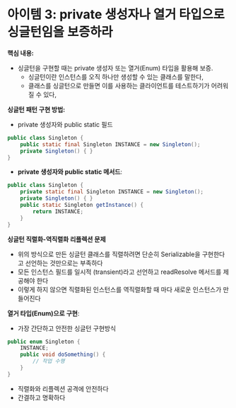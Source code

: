 # 아이템 3: private 생성자나 열거 타입으로 싱글턴임을 보증하라

**핵심 내용:**

- 싱글턴을 구현할 때는 private 생성자 또는 열거(Enum) 타입을 활용해 보증.
    - 싱글턴이란 인스턴스를 오직 하나만 생성할 수 있는 클래스를 말한다,
    - 클래스를 싱글턴으로 만들면 이를 사용하는 클라이언트를 테스트하기가 어려워질 수 있다,

**싱글턴 패턴 구현 방법:**

- private 생성자와 public static 필드

```java
public class Singleton {
    public static final Singleton INSTANCE = new Singleton();
    private Singleton() { }
}
```

- **private 생성자와 public static 메서드**:

```java
public class Singleton {
    private static final Singleton INSTANCE = new Singleton();
    private Singleton() { }
    public static Singleton getInstance() {
        return INSTANCE;
    }
}
```

**싱글턴 직렬화-역직렬화 리플렉션 문제**

- 위의 방식으로 만든 싱글턴 클래스를 직렬하려면 단순히 Serializable을 구현한다고 선언하는 것만으로는 부족하다
- 모든 인스턴스 필드를 일시적 (transient)라고 선언하고 readResolve 메서드를 제공해야 한다
- 이렇게 하지 않으면 직렬화된 인스턴스를 역직렬화할 때 마다 새로운 인스턴스가 만들어진다

**열거 타입(Enum)으로 구현**:

- 가장 간단하고 안전한 싱글턴 구현방식

```java
public enum Singleton {
    INSTANCE;
    public void doSomething() {
        // 작업 수행
    }
}
```

- 직렬화와 리플렉션 공격에 안전하다
- 간결하고 명확하다